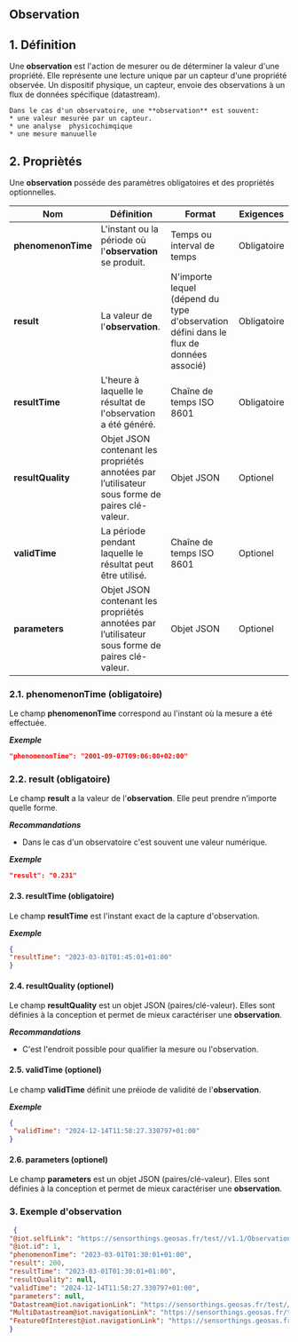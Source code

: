 ## **Observation**  

## **1. Définition** 
Une **observation** est l'action de mesurer ou de déterminer la valeur d'une propriété. Elle représente une lecture unique par un capteur d'une propriété observée.
Un dispositif physique, un capteur, envoie des observations à un flux de données spécifique (datastream).  

```{tip}
Dans le cas d'un observatoire, une **observation** est souvent:
* une valeur mesurée par un capteur.
* une analyse  physicochimqique
* une mesure manuuelle
```

## **2. Propriètés**  
Une **observation** posséde des paramètres obligatoires et des propriétés optionnelles.

|  Nom |  Définition | Format | Exigences |
|---|---|---|---|
| **phenomenonTime** | L'instant ou la période où l'**observation** se produit.| Temps ou  interval de temps | Obligatoire |
| **result** | La valeur de l'**observation**. | N'importe lequel (dépend du type d'observation défini dans le flux de données associé)  | Obligatoire |
| **resultTime**  | L'heure à laquelle le résultat de l'observation a été généré. | Chaîne de temps ISO 8601  | Obligatoire |
| **resultQuality**  | Objet JSON contenant les propriétés annotées par l’utilisateur sous forme de paires clé-valeur. | Objet JSON  | Optionel |
| **validTime**  | La période pendant laquelle le résultat peut être utilisé. | Chaîne de temps ISO 8601  | Optionel |
| **parameters**  | Objet JSON contenant les propriétés annotées par l’utilisateur sous forme de paires clé-valeur. | Objet JSON  | Optionel |

### **2.1. phenomenonTime** (obligatoire) 
Le champ **phenomenonTime** correspond au l'instant où la mesure  a été effectuée.

***Exemple***  
```json
"phenomenonTime": "2001-09-07T09:06:00+02:00"
```
### **2.2. result** (obligatoire)  

Le champ **result** a la valeur de l'**observation**. Elle peut prendre n'importe quelle forme.

***Recommandations***  

* Dans le cas d'un observatoire c'est souvent une valeur numérique.

***Exemple***  

```json
"result": "0.231"
```

#### **2.3. resultTime** (obligatoire)  

Le champ **resultTime** est l'instant exact de la capture d'observation.  

***Exemple***  

```json
{
"resultTime": "2023-03-01T01:45:01+01:00"
}
```
#### **2.4. resultQuality** (optionel)  

Le champ **resultQuality** est un objet JSON (paires/clé-valeur). Elles sont définies à la conception et permet de mieux caractériser une **observation**.  

***Recommandations***

* C'est l'endroit possible pour qualifier la mesure ou l'observation.

#### **2.5. validTime** (optionel)  

Le champ **validTime** définit une préiode de validité de l'**observation**.  

***Exemple***  

```json
{
 "validTime": "2024-12-14T11:58:27.330797+01:00"
}
```

#### **2.6. parameters** (optionel)  

Le champ **parameters** est un objet JSON (paires/clé-valeur). Elles sont définies à la conception et permet de mieux caractériser une **observation**.  

### **3. Exemple d'observation**   

```json
 {
"@iot.selfLink": "https://sensorthings.geosas.fr/test//v1.1/Observations(1)",
"@iot.id": 1,
"phenomenonTime": "2023-03-01T01:30:01+01:00",
"result": 200,
"resultTime": "2023-03-01T01:30:01+01:00",
"resultQuality": null,
"validTime": "2024-12-14T11:58:27.330797+01:00",
"parameters": null,
"Datastream@iot.navigationLink": "https://sensorthings.geosas.fr/test//v1.1/Observations(1)/Datastream",
"MultiDatastream@iot.navigationLink": "https://sensorthings.geosas.fr/test//v1.1/Observations(1)/MultiDatastream",
"FeatureOfInterest@iot.navigationLink": "https://sensorthings.geosas.fr/test//v1.1/Observations(1)/FeatureOfInterest"
}
```



